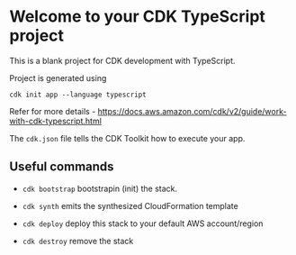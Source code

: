 # Welcome to your CDK TypeScript project

This is a blank project for CDK development with TypeScript.

Project is generated using

```
cdk init app --language typescript
```

Refer for more details - https://docs.aws.amazon.com/cdk/v2/guide/work-with-cdk-typescript.html

The `cdk.json` file tells the CDK Toolkit how to execute your app.

## Useful commands

- `cdk bootstrap` bootstrapin (init) the stack.

- `cdk synth` emits the synthesized CloudFormation template

- `cdk deploy` deploy this stack to your default AWS account/region

- `cdk destroy` remove the stack
